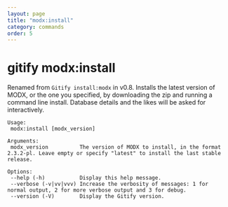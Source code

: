 ```yaml
---
layout: page
title: "modx:install"
category: commands
order: 5
---
```


# gitify modx:install

Renamed from `Gitify install:modx` in v0.8. Installs the latest version of MODX, or the one you specified, by downloading the zip and running a command line install. Database details and the likes will be asked for interactively.

````
Usage:
 modx:install [modx_version]

Arguments:
 modx_version          The version of MODX to install, in the format 2.3.2-pl. Leave empty or specify "latest" to install the last stable release.

Options:
 --help (-h)           Display this help message.
 --verbose (-v|vv|vvv) Increase the verbosity of messages: 1 for normal output, 2 for more verbose output and 3 for debug.
 --version (-V)        Display the Gitify version.
````